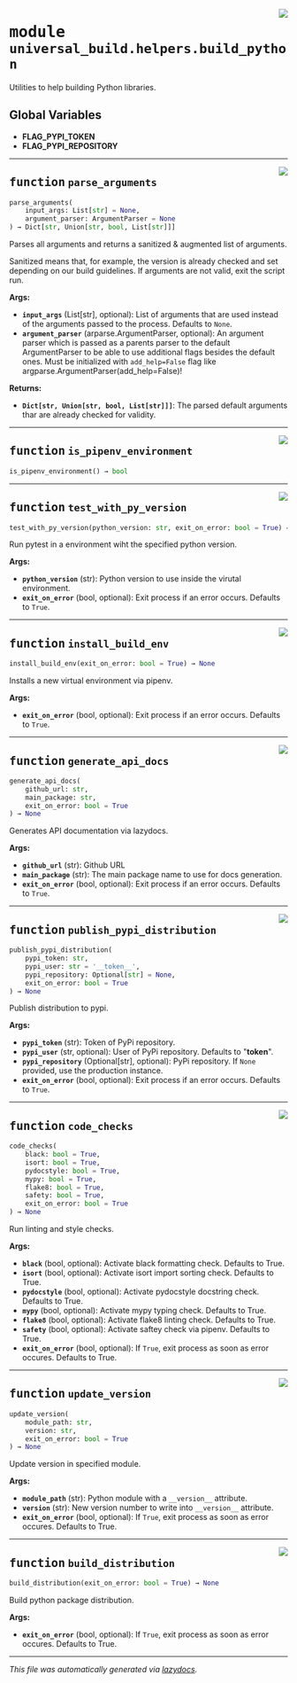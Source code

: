 <!-- markdownlint-disable -->

<a href="https://github.com/ml-tooling/universal-build/blob/main/src/universal_build/helpers/build_python.py#L0"><img align="right" style="float:right;" src="https://img.shields.io/badge/-source-cccccc?style=flat-square"></a>

# <kbd>module</kbd> `universal_build.helpers.build_python`
Utilities to help building Python libraries. 

**Global Variables**
---------------
- **FLAG_PYPI_TOKEN**
- **FLAG_PYPI_REPOSITORY**

---

<a href="https://github.com/ml-tooling/universal-build/blob/main/src/universal_build/helpers/build_python.py#L16"><img align="right" style="float:right;" src="https://img.shields.io/badge/-source-cccccc?style=flat-square"></a>

## <kbd>function</kbd> `parse_arguments`

```python
parse_arguments(
    input_args: List[str] = None,
    argument_parser: ArgumentParser = None
) → Dict[str, Union[str, bool, List[str]]]
```

Parses all arguments and returns a sanitized & augmented list of arguments. 

Sanitized means that, for example, the version is already checked and set depending on our build guidelines. If arguments are not valid, exit the script run. 



**Args:**
 
 - <b>`input_args`</b> (List[str], optional):  List of arguments that are used instead of the arguments passed to the process. Defaults to `None`. 
 - <b>`argument_parser`</b> (arparse.ArgumentParser, optional):  An argument parser which is passed as a parents parser to the default ArgumentParser to be able to use additional flags besides the default ones. Must be initialized with `add_help=False` flag like argparse.ArgumentParser(add_help=False)! 



**Returns:**
 
 - <b>`Dict[str, Union[str, bool, List[str]]]`</b>:  The parsed default arguments thar are already checked for validity. 


---

<a href="https://github.com/ml-tooling/universal-build/blob/main/src/universal_build/helpers/build_python.py#L52"><img align="right" style="float:right;" src="https://img.shields.io/badge/-source-cccccc?style=flat-square"></a>

## <kbd>function</kbd> `is_pipenv_environment`

```python
is_pipenv_environment() → bool
```






---

<a href="https://github.com/ml-tooling/universal-build/blob/main/src/universal_build/helpers/build_python.py#L56"><img align="right" style="float:right;" src="https://img.shields.io/badge/-source-cccccc?style=flat-square"></a>

## <kbd>function</kbd> `test_with_py_version`

```python
test_with_py_version(python_version: str, exit_on_error: bool = True) → None
```

Run pytest in a environment wiht the specified python version. 



**Args:**
 
 - <b>`python_version`</b> (str):  Python version to use inside the virutal environment. 
 - <b>`exit_on_error`</b> (bool, optional):  Exit process if an error occurs. Defaults to `True`. 


---

<a href="https://github.com/ml-tooling/universal-build/blob/main/src/universal_build/helpers/build_python.py#L88"><img align="right" style="float:right;" src="https://img.shields.io/badge/-source-cccccc?style=flat-square"></a>

## <kbd>function</kbd> `install_build_env`

```python
install_build_env(exit_on_error: bool = True) → None
```

Installs a new virtual environment via pipenv. 



**Args:**
 
 - <b>`exit_on_error`</b> (bool, optional):  Exit process if an error occurs. Defaults to `True`. 


---

<a href="https://github.com/ml-tooling/universal-build/blob/main/src/universal_build/helpers/build_python.py#L109"><img align="right" style="float:right;" src="https://img.shields.io/badge/-source-cccccc?style=flat-square"></a>

## <kbd>function</kbd> `generate_api_docs`

```python
generate_api_docs(
    github_url: str,
    main_package: str,
    exit_on_error: bool = True
) → None
```

Generates API documentation via lazydocs. 



**Args:**
 
 - <b>`github_url`</b> (str):  Github URL 
 - <b>`main_package`</b> (str):  The main package name to use for docs generation. 
 - <b>`exit_on_error`</b> (bool, optional):  Exit process if an error occurs. Defaults to `True`. 


---

<a href="https://github.com/ml-tooling/universal-build/blob/main/src/universal_build/helpers/build_python.py#L133"><img align="right" style="float:right;" src="https://img.shields.io/badge/-source-cccccc?style=flat-square"></a>

## <kbd>function</kbd> `publish_pypi_distribution`

```python
publish_pypi_distribution(
    pypi_token: str,
    pypi_user: str = '__token__',
    pypi_repository: Optional[str] = None,
    exit_on_error: bool = True
) → None
```

Publish distribution to pypi. 



**Args:**
 
 - <b>`pypi_token`</b> (str):  Token of PyPi repository. 
 - <b>`pypi_user`</b> (str, optional):  User of PyPi repository. Defaults to "__token__". 
 - <b>`pypi_repository`</b> (Optional[str], optional):  PyPi repository. If `None` provided, use the production instance. 
 - <b>`exit_on_error`</b> (bool, optional):  Exit process if an error occurs. Defaults to `True`. 


---

<a href="https://github.com/ml-tooling/universal-build/blob/main/src/universal_build/helpers/build_python.py#L164"><img align="right" style="float:right;" src="https://img.shields.io/badge/-source-cccccc?style=flat-square"></a>

## <kbd>function</kbd> `code_checks`

```python
code_checks(
    black: bool = True,
    isort: bool = True,
    pydocstyle: bool = True,
    mypy: bool = True,
    flake8: bool = True,
    safety: bool = True,
    exit_on_error: bool = True
) → None
```

Run linting and style checks. 



**Args:**
 
 - <b>`black`</b> (bool, optional):  Activate black formatting check. Defaults to True. 
 - <b>`isort`</b> (bool, optional):  Activate isort import sorting check. Defaults to True. 
 - <b>`pydocstyle`</b> (bool, optional):  Activate pydocstyle docstring check. Defaults to True. 
 - <b>`mypy`</b> (bool, optional):  Activate mypy typing check. Defaults to True. 
 - <b>`flake8`</b> (bool, optional):  Activate flake8 linting check. Defaults to True. 
 - <b>`safety`</b> (bool, optional):  Activate saftey check via pipenv. Defaults to True. 
 - <b>`exit_on_error`</b> (bool, optional):  If `True`, exit process as soon as error occures. Defaults to True. 


---

<a href="https://github.com/ml-tooling/universal-build/blob/main/src/universal_build/helpers/build_python.py#L229"><img align="right" style="float:right;" src="https://img.shields.io/badge/-source-cccccc?style=flat-square"></a>

## <kbd>function</kbd> `update_version`

```python
update_version(
    module_path: str,
    version: str,
    exit_on_error: bool = True
) → None
```

Update version in specified module. 



**Args:**
 
 - <b>`module_path`</b> (str):  Python module with a `__version__` attribute. 
 - <b>`version`</b> (str):  New version number to write into `__version__` attribute. 
 - <b>`exit_on_error`</b> (bool, optional):  If `True`, exit process as soon as error occures. Defaults to True. 


---

<a href="https://github.com/ml-tooling/universal-build/blob/main/src/universal_build/helpers/build_python.py#L256"><img align="right" style="float:right;" src="https://img.shields.io/badge/-source-cccccc?style=flat-square"></a>

## <kbd>function</kbd> `build_distribution`

```python
build_distribution(exit_on_error: bool = True) → None
```

Build python package distribution. 



**Args:**
 
 - <b>`exit_on_error`</b> (bool, optional):  If `True`, exit process as soon as error occures. Defaults to True. 




---

_This file was automatically generated via [lazydocs](https://github.com/ml-tooling/lazydocs)._
